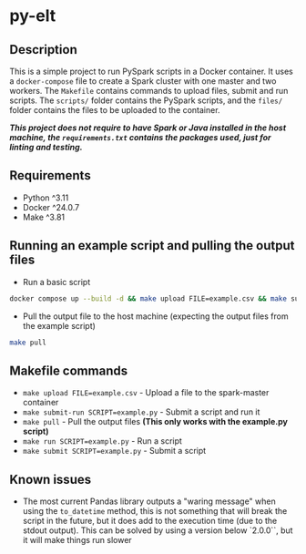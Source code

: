 # py-elt

## Description

This is a simple project to run PySpark scripts in a Docker container. It uses a `docker-compose` file to create a Spark cluster with one master and two workers. The `Makefile` contains commands to upload files, submit and run scripts.
The `scripts/` folder contains the PySpark scripts, and the `files/` folder contains the files to be uploaded to the container.

***This project does not require to have Spark or Java installed in the host machine, the `requirements.txt` contains the packages used, just for linting and testing.***

## Requirements

- Python ^3.11
- Docker ^24.0.7
- Make ^3.81

## Running an example script and pulling the output files

- Run a basic script
```bash
docker compose up --build -d && make upload FILE=example.csv && make submit-run SCRIPT=example.py
```

- Pull the output file to the host machine (expecting the output files from the example script)
```bash
make pull
```
## Makefile commands
- `make upload FILE=example.csv` - Upload a file to the spark-master container
- `make submit-run SCRIPT=example.py` - Submit a script and run it
- `make pull` - Pull the output files **(This only works with the example.py script)**
- `make run SCRIPT=example.py` - Run a script
- `make submit SCRIPT=example.py` - Submit a script

## Known issues

- The most current Pandas library outputs a "waring message" when using the `to_datetime` method, this is not something that will break the script in the future, but it does add to the execution time (due to the stdout output). This can be solved by using a version below `2.0.0``, but it will make things run slower


